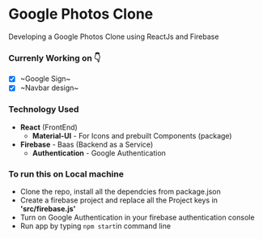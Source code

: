 # Google Photos Clone
Developing a Google Photos Clone using ReactJs and Firebase

### Currenly Working on 👇 
- [x] ~Google Sign~
- [x] ~Navbar design~

### Technology Used
* **React** (FrontEnd)
   * **Material-UI** - For Icons and prebuilt Components (package)
* **Firebase** - Baas (Backend as a Service)
    * **Authentication** - Google Authentication


### To run this on Local machine
* Clone the repo, install all the dependcies from package.json
* Create a firebase project and replace all the Project keys in **'src/firebase.js'**
* Turn on Google Authentication in your firebase authentication console
* Run app by typing `npm start`in command line